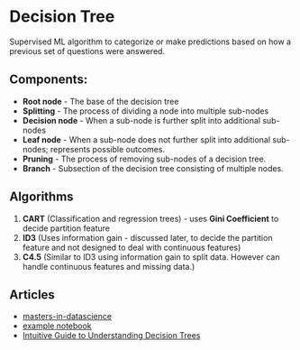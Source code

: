 # Decision Tree
Supervised ML algorithm to categorize or make predictions based on how a previous set of questions were answered.


## Components:
- **Root node** - The base of the decision tree
- **Splitting** - The process of dividing a node into multiple sub-nodes
- **Decision node** - When a sub-node is further split into additional sub-nodes
- **Leaf node** - When a sub-node does not further split into additional sub-nodes; represents possible outcomes.
- **Pruning** - The process of removing sub-nodes of a decision tree.
- **Branch** - Subsection of the decision tree consisting of multiple nodes.

## Algorithms

1. **CART** (Classification and regression trees) - uses **Gini Coefficient** to decide partition feature
1. **ID3** (Uses information gain - discussed later, to decide the partition feature and not designed to deal with continuous features)
1. **C4.5** (Similar to ID3 using information gain to split data. However can handle continuous features and missing data.)


## Articles
- [masters-in-datascience](https://www.mastersindatascience.org/learning/machine-learning-algorithms/decision-tree/)
- [example notebook](https://github.com/thushv89/exercises_thushv_dot_com/blob/master/decision_trees_light_on_math_ml/decision_trees.ipynb)
- [Intuitive Guide to Understanding Decision Trees](https://towardsdatascience.com/light-on-math-machine-learning-intuitive-guide-to-understanding-decision-trees-adb2165ccab7)